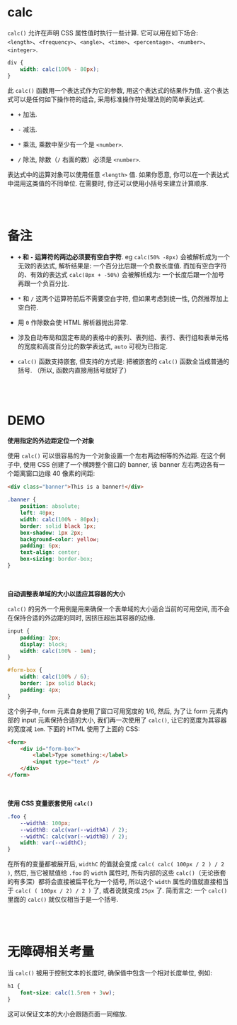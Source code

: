 # calc

`calc()` 允许在声明 CSS 属性值时执行一些计算. 它可以用在如下场合: `<length>`、`<frequency>`、`<angle>`、`<time>`、`<percentage>`、`<number>`、`<integer>`.

```css
div {
    width: calc(100% - 80px);
}
```

此 `calc()` 函数用一个表达式作为它的参数, 用这个表达式的结果作为值. 这个表达式可以是任何如下操作符的组合, 采用标准操作符处理法则的简单表达式.

-   `+` 加法.

-   `-` 减法.

-   `*` 乘法, 乘数中至少有一个是 `<number>`.

-   `/` 除法, 除数（`/` 右面的数）必须是 `<number>`.

表达式中的运算对象可以使用任意 `<length>` 值. 如果你愿意, 你可以在一个表达式中混用这类值的不同单位. 在需要时, 你还可以使用小括号来建立计算顺序.

<br><br>

# 备注

-   **`+` 和 `-` 运算符的两边必须要有空白字符**. eg `calc(50% -8px)` 会被解析成为一个无效的表达式, 解析结果是: 一个百分比后跟一个负数长度值. 而加有空白字符的、有效的表达式 `calc(8px + -50%)` 会被解析成为: 一个长度后跟一个加号再跟一个负百分比.

-   `*` 和 `/` 这两个运算符前后不需要空白字符, 但如果考虑到统一性, 仍然推荐加上空白符.

-   用 `0` 作除数会使 HTML 解析器抛出异常.

-   涉及自动布局和固定布局的表格中的表列、表列组、表行、表行组和表单元格的宽度和高度百分比的数学表达式, `auto` 可视为已指定.

-   `calc()` 函数支持嵌套, 但支持的方式是: 把被嵌套的 `calc()` 函数全当成普通的括号. （所以, 函数内直接用括号就好了）

<br><br>

# DEMO

**使用指定的外边距定位一个对象**

使用 `calc()` 可以很容易的为一个对象设置一个左右两边相等的外边距. 在这个例子中, 使用 CSS 创建了一个横跨整个窗口的 banner, 该 banner 左右两边各有一个距离窗口边缘 40 像素的间距:

```html
<div class="banner">This is a banner!</div>
```

```css
.banner {
    position: absolute;
    left: 40px;
    width: calc(100% - 80px);
    border: solid black 1px;
    box-shadow: 1px 2px;
    background-color: yellow;
    padding: 6px;
    text-align: center;
    box-sizing: border-box;
}
```

<br>

**自动调整表单域的大小以适应其容器的大小**

`calc()` 的另外一个用例是用来确保一个表单域的大小适合当前的可用空间, 而不会在保持合适的外边距的同时, 因挤压超出其容器的边缘.

```css
input {
    padding: 2px;
    display: block;
    width: calc(100% - 1em);
}

#form-box {
    width: calc(100% / 6);
    border: 1px solid black;
    padding: 4px;
}
```

这个例子中, form 元素自身使用了窗口可用宽度的 1/6, 然后, 为了让 form 元素内部的 input 元素保持合适的大小, 我们再一次使用了 `calc()`, 让它的宽度为其容器的宽度减 `1em`. 下面的 HTML 使用了上面的 CSS:

```html
<form>
    <div id="form-box">
        <label>Type something:</label>
        <input type="text" />
    </div>
</form>
```

<br>

**使用 CSS 变量嵌套使用 `calc()`**

```css
.foo {
    --widthA: 100px;
    --widthB: calc(var(--widthA) / 2);
    --widthC: calc(var(--widthB) / 2);
    width: var(--widthC);
}
```

在所有的变量都被展开后, `widthC` 的值就会变成 `calc( calc( 100px / 2 ) / 2 )`, 然后, 当它被赋值给 `.foo` 的 `width` 属性时, 所有内部的这些 `calc()`（无论嵌套的有多深）都将会直接被扁平化为一个括号, 所以这个 `width` 属性的值就直接相当于 `calc( ( 100px / 2) / 2 )` 了, 或者说就变成 `25px` 了. 简而言之: 一个 `calc()` 里面的 `calc()` 就仅仅相当于是一个括号.

<br><br>

# 无障碍相关考量

当 `calc()` 被用于控制文本的长度时, 确保值中包含一个相对长度单位, 例如:

```css
h1 {
    font-size: calc(1.5rem + 3vw);
}
```

这可以保证文本的大小会跟随页面一同缩放.

<br>
